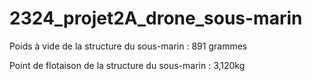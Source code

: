 # 2324_projet2A_drone_sous-marin

Poids à vide de la structure du sous-marin : 891 grammes

Point de flotaison de la structure du sous-marin : 3,120kg

